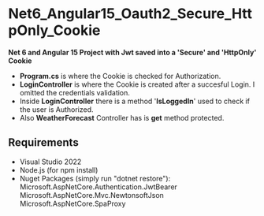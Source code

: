 # Net6_Angular15_Oauth2_Secure_HttpOnly_Cookie
**Net 6 and Angular 15 Project with Jwt saved into a 'Secure' and 'HttpOnly' Cookie**

- **Program.cs** is where the Cookie is checked for Authorization.
- **LoginController** is where the Cookie is created after a succesful Login. I omitted the credentials validation.
- Inside **LoginController** there is a method '**IsLoggedIn**' used to check if the user is Authorized.
- Also **WeatherForecast** Controller has is **get** method protected.

## Requirements
- Visual Studio 2022
- Node.js (for npm install)
- Nuget Packages (simply run "dotnet restore"):  
Microsoft.AspNetCore.Authentication.JwtBearer  
Microsoft.AspNetCore.Mvc.NewtonsoftJson  
Microsoft.AspNetCore.SpaProxy  
